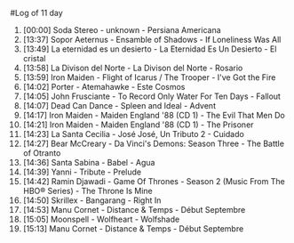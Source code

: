 #Log of 11 day

1. [00:00] Soda Stereo - unknown - Persiana Americana
1. [13:37] Sopor Aeternus - Ensamble of Shadows - If Loneliness Was All
1. [13:49] La eternidad es un desierto - La Eternidad Es Un Desierto - El cristal
1. [13:58] La Divison del Norte - La Divison del Norte - Rosario
1. [13:59] Iron Maiden - Flight of Icarus / The Trooper - I've Got the Fire
1. [14:02] Porter - Atemahawke - Este Cosmos
1. [14:05] John Frusciante - To Record Only Water For Ten Days - Fallout
1. [14:07] Dead Can Dance - Spleen and Ideal - Advent
1. [14:17] Iron Maiden - Maiden England '88 (CD 1) - The Evil That Men Do
1. [14:21] Iron Maiden - Maiden England '88 (CD 1) - The Prisoner
1. [14:23] La Santa Cecilia - José José, Un Tributo 2 - Cuidado
1. [14:27] Bear McCreary - Da Vinci's Demons: Season Three - The Battle of Otranto
1. [14:36] Santa Sabina - Babel - Agua
1. [14:39] Yanni - Tribute - Prelude
1. [14:42] Ramin Djawadi - Game Of Thrones - Season 2 (Music From The HBO® Series) - The Throne Is Mine
1. [14:50] Skrillex - Bangarang - Right In
1. [14:53] Manu Cornet - Distance & Temps - Début Septembre
1. [15:05] Moonspell - Wolfheart - Wolfshade
1. [15:13] Manu Cornet - Distance & Temps - Début Septembre
